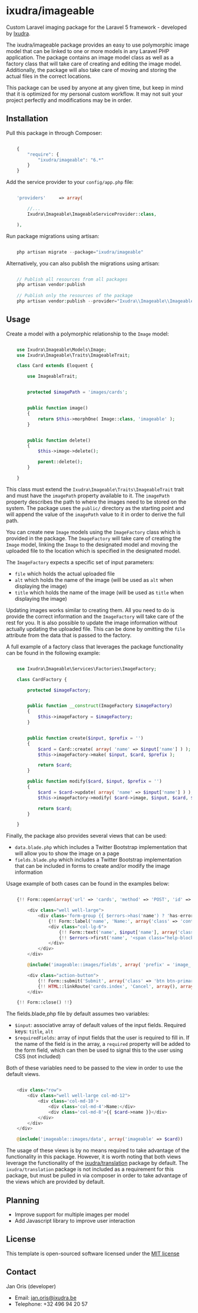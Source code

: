 ixudra/imageable
=====================

Custom Laravel imaging package for the Laravel 5 framework - developed by [Ixudra](http://ixudra.be).

The ixudra/imageable package provides an easy to use polymorphic image model that can be linked to one or more models in any Laravel PHP application. The package contains an image model class as well as a factory class that will take care of creating and editing the image model. Additionally, the package will also take care of moving and storing the actual files in the correct locations.

This package can be used by anyone at any given time, but keep in mind that it is optimized for my personal custom workflow. It may not suit your project perfectly and modifications may be in order.



## Installation

Pull this package in through Composer:

```js

    {
        "require": {
            "ixudra/imageable": "6.*"
        }
    }

```

Add the service provider to your `config/app.php` file:

```php

    'providers'     => array(

        //...
        Ixudra\Imageable\ImageableServiceProvider::class,

    ),

```

Run package migrations using artisan:

```php

    php artisan migrate --package="ixudra/imageable"

```

Alternatively, you can also publish the migrations using artisan:

```php

    // Publish all resources from all packages
    php artisan vendor:publish
    
    // Publish only the resources of the package
    php artisan vendor:publish --provider="Ixudra\\Imageable\\ImageableServiceProvider"

```



## Usage

Create a model with a polymorphic relationship to the `Image` model:

```php

    use Ixudra\Imageable\Models\Image;
    use Ixudra\Imageable\Traits\ImageableTrait;

    class Card extends Eloquent {

        use ImageableTrait;


        protected $imagePath = 'images/cards';


        public function image()
        {
            return $this->morphOne( Image::class, 'imageable' );
        }


        public function delete()
        {
            $this->image->delete();

            parent::delete();
        }

    }

```

This class must extend the `Ixudra\Imageable\Traits\ImageableTrait` trait and must have the `imagePath` property available to it. The `imagePath` property describes the path to where the images need to be stored on the system. The package uses the `public/` directory as the starting point and will append the value of the `imagePath` value to it in order to derive the full path. 

You can create new `Image` models using the `ImageFactory` class which is provided in the package. The `ImageFactory` will take care of creating the `Image` model, linking the `Image` to the designated model and moving the uploaded file to the location which is specified in the designated model.

The `ImageFactory` expects a specific set of input parameters:

 - `file` which holds the actual uploaded file
 - `alt` which holds the name of the image (will be used as `alt` when displaying the image)
 - `title` which holds the name of the image (will be used as `title` when displaying the image)
 
Updating images works similar to creating them. All you need to do is provide the correct information and the `ImageFactory` will take care of the rest for you. It is also possible to update the image information without actually updating the uploaded file. This can be done by omitting the `file` attribute from the data that is passed to the factory.

A full example of a factory class that leverages the package functionality can be found in the following example:

```php

    use Ixudra\Imageable\Services\Factories\ImageFactory;

    class CardFactory {

        protected $imageFactory;


        public function __construct(ImageFactory $imageFactory)
        {
            $this->imageFactory = $imageFactory;
        }


        public function create($input, $prefix = '')
        {
            $card = Card::create( array( 'name' => $input['name'] ) );
            $this->imageFactory->make( $input, $card, $prefix );

            return $card;
        }

        public function modify($card, $input, $prefix = '')
        {
            $card = $card->update( array( 'name' => $input['name'] ) );
            $this->imageFactory->modify( $card->image, $input, $card, $prefix );

            return $card;
        }

    }

```

Finally, the package also provides several views that can be used:

 - `data.blade.php` which includes a Twitter Bootstrap implementation that will allow you to show the image on a page
 - `fields.blade.php` which includes a Twitter Bootstrap implementation that can be included in forms to create and/or modify the image information
 
Usage example of both cases can be found in the examples below:

```php

    {!! Form::open(array('url' => 'cards', 'method' => 'POST', 'id' => 'createCard', 'class' => 'form-horizontal', 'role' => 'form', 'files' => true)) !!}

        <div class="well well-large">
            <div class='form-group {{ $errors->has('name') ? 'has-error' : '' }}'>
                {!! Form::label('name', 'Name:', array('class' => 'control-label col-lg-3')) !!}
                <div class="col-lg-6">
                    {!! Form::text('name', $input['name'], array('class' => 'form-control')) !!}
                    {!! $errors->first('name', '<span class="help-block">:message</span>') !!}
                </div>
            </div>
        </div>

        @include('imageable::images/fields', array( 'prefix' = 'image_' ))

        <div class="action-button">
            {!! Form::submit('Submit', array('class' => 'btn btn-primary')) !!}
            {!! HTML::linkRoute('cards.index', 'Cancel', array(), array('class' => 'btn btn-default')) !!}
        </div>

    {!! Form::close() !!}

```

The fields.blade,php file by default assumes two variables:

 - `$input`: associative array of default values of the input fields. Required keys: `title`, `alt`
 - `$requiredFields`: array of input fields that the user is required to fill in. If the name of the field is in the array, a `required` property will be added to the form field, which can then be used to signal this to the user using CSS (not included)

Both of these variables need to be passed to the view in order to use the default views.

```php

    <div class="row">
        <div class="well well-large col-md-12">
            <div class='col-md-10'>
                <div class='col-md-4'>Name:</div>
                <div class='col-md-8'>{{ $card->name }}</div>
            </div>
        </div>
    </div>

    @include('imageable::images/data', array('imageable' => $card))

```

The usage of these views is by no means required to take advantage of the functionality in this package. However, it is worth noting that both views leverage the functionality of the [ixudra/translation](http://github.com/ixudra/translation) package by default. The `ixudra/translation` package is not included as a requirement for this package, but must be pulled in via composer in order to take advantage of the views which are provided by default. 





## Planning

- Improve support for multiple images per model
- Add Javascript library to improve user interaction




## License

This template is open-sourced software licensed under the [MIT license](http://opensource.org/licenses/MIT)




## Contact

Jan Oris (developer)

- Email: jan.oris@ixudra.be
- Telephone: +32 496 94 20 57

